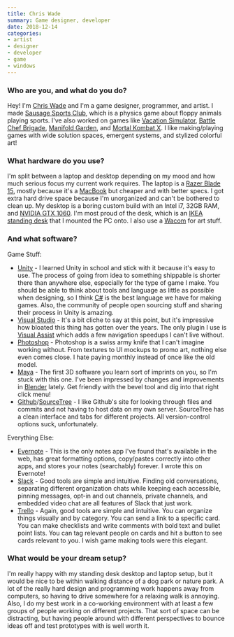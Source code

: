 ```yaml
---
title: Chris Wade
summary: Game designer, developer
date: 2018-12-14
categories:
- artist
- designer
- developer
- game
- windows
---
```


### Who are you, and what do you do?

Hey! I'm [Chris Wade](https://twitter.com/chriswade__ "Chris' Twitter account.") and I'm a game designer, programmer, and artist. I made [Sausage Sports Club][sausage-sports-club], which is a physics game about floppy animals playing sports. I've also worked on games like [Vacation Simulator][vacation-simulator], [Battle Chef Brigade][battle-chef-brigade], [Manifold Garden][manifold-garden], and [Mortal Kombat X][mortal-kombat-x]. I like making/playing games with wide solution spaces, emergent systems, and stylized colorful art!

### What hardware do you use?

I'm split between a laptop and desktop depending on my mood and how much serious focus my current work requires. The laptop is a [Razer Blade 15][blade], mostly because it's a [MacBook][macbook.2] but cheaper and with better specs. I got extra hard drive space because I'm unorganized and can't be bothered to clean up. My desktop is a boring custom build with an Intel i7, 32GB RAM, and [NVIDIA GTX 1060][geforce-gtx-1060]. I'm most proud of the desk, which is an [IKEA standing desk][bekant] that I mounted the PC onto. I also use a [Wacom][intuos-pro] for art stuff.

### And what software?

Game Stuff:

- [Unity][unity] - I learned Unity in school and stick with it because it's easy to use. The process of going from idea to something shippable is shorter there than anywhere else, especially for the type of game I make. You should be able to think about tools and language as little as possible when designing, so I think [C#][c-sharp] is the best language we have for making games. Also, the community of people open sourcing stuff and sharing their process in Unity is amazing.
- [Visual Studio][visual-studio] - It's a bit cliche to say at this point, but it's impressive how bloated this thing has gotten over the years. The only plugin I use is [Visual Assist][visual-assist] which adds a few navigation speedups I can't live without.
- [Photoshop][] - Photoshop is a swiss army knife that I can't imagine working without. From textures to UI mockups to promo art, nothing else even comes close. I hate paying monthly instead of once like the old model.
- [Maya][] - The first 3D software you learn sort of imprints on you, so I'm stuck with this one. I've been impressed by changes and improvements in [Blender][] lately. Get friendly with the bevel tool and dig into that right click menu!
- [Github][]/[SourceTree][] - I like Github's site for looking through files and commits and not having to host data on my own server. SourceTree has a clean interface and tabs for different projects. All version-control options suck, unfortunately.

Everything Else:

- [Evernote][] - This is the only notes app I've found that's available in the web, has great formatting options, copy/pastes correctly into other apps, and stores your notes (searchably) forever. I wrote this on Evernote!
- [Slack][] - Good tools are simple and intuitive. Finding old conversations, separating different organization chats while keeping each accessible, pinning messages, opt-in and out channels, private channels, and embedded video chat are all features of Slack that just work.
- [Trello][] - Again, good tools are simple and intuitive. You can organize things visually and by category. You can send a link to a specific card. You can make checklists and write comments with bold text and bullet point lists. You can tag relevant people on cards and hit a button to see cards relevant to you. I wish game making tools were this elegant.

### What would be your dream setup?

I'm really happy with my standing desk desktop and laptop setup, but it would be nice to be within walking distance of a dog park or nature park. A lot of the really hard design and programming work happens away from computers, so having to drive somewhere for a relaxing walk is annoying. Also, I do my best work in a co-working environment with at least a few groups of people working on different projects. That sort of space can be distracting, but having people around with different perspectives to bounce ideas off and test prototypes with is well worth it.

[battle-chef-brigade]: https://www.battlechefbrigade.com/ "A cooking/fighting game."
[bekant]: https://www.ikea.com/us/en/catalog/products/S19022530/ "A desk."
[blade]: https://www.razer.com/gaming-laptops/razer-blade "A thin gaming PC laptop."
[blender]: https://www.blender.org/ "A free, open-source 3D renderer."
[c-sharp]: https://en.wikipedia.org/wiki/C_Sharp_(programming_language) "A compiled programming language."
[evernote]: https://evernote.com/ "Online software for capturing notes."
[geforce-gtx-1060]: https://www.nvidia.com/en-us/geforce/products/10series/geforce-gtx-1060/ "A graphics card."
[github]: https://github.com/ "A Git code repository service."
[intuos-pro]: https://www.wacom.com/en-ca/products/pen-tablets/intuos-pro-medium "A drawing tablet with multi-touch support."
[macbook.2]: https://en.wikipedia.org/wiki/MacBook_(2015_version) "A very thin 12 inch laptop."
[manifold-garden]: http://manifold.garden/ "A physics-defying exploration game."
[maya]: https://www.autodesk.com/products/maya/overview "3D animation software."
[mortal-kombat-x]: https://en.wikipedia.org/wiki/Mortal_Kombat_X "A fighting game."
[photoshop]: https://www.adobe.com/products/photoshop.html "A bitmap image editor."
[sausage-sports-club]: https://sausagesports.club/ "A physics-based floppy animals sports game."
[slack]: https://slack.com/ "A collaboration service."
[sourcetree]: https://www.sourcetreeapp.com/ "A Mac GUI client for Git, Subversion and Mercurial."
[trello]: https://trello.com/ "A project management service."
[unity]: https://unity3d.com/unity/ "A cross-platform game development tool."
[vacation-simulator]: https://vacationsimulatorgame.com/ "A VR game about vacationing."
[visual-assist]: https://en.wikipedia.org/wiki/Visual_Assist "A code suggestion plugin for Visual Studio."
[visual-studio]: http://www.visualstudio.com "A Windows development environment."
